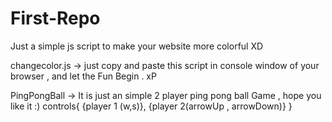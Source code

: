 # First-Repo
Just a simple js script to make your website more colorful XD


changecolor.js -> just copy and paste this  script in console window of your browser , and let the Fun Begin . xP
 
PingPongBall -> It is just an simple 2 player ping pong ball Game , hope you like it :)
controls{
    {player 1 (w,s)},
    {player 2(arrowUp , arrowDown)}
}

